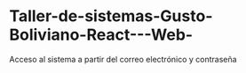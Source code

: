 # Taller-de-sistemas-Gusto-Boliviano-React---Web-
Acceso al sistema a partir del correo electrónico y contraseña
